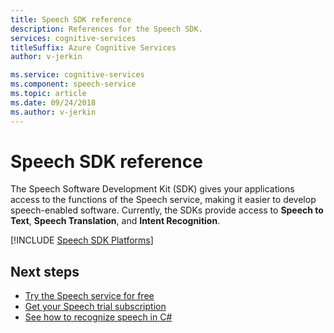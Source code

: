 ```yaml
---
title: Speech SDK reference
description: References for the Speech SDK.
services: cognitive-services
titleSuffix: Azure Cognitive Services
author: v-jerkin

ms.service: cognitive-services
ms.component: speech-service
ms.topic: article
ms.date: 09/24/2018
ms.author: v-jerkin
---
```


# Speech SDK reference

The Speech Software Development Kit (SDK) gives your applications access to the functions of the Speech service, making it easier to develop speech-enabled software. Currently, the SDKs provide access to **Speech to Text**, **Speech Translation**, and **Intent Recognition**.

[!INCLUDE [Speech SDK Platforms](../../../includes/cognitive-services-speech-service-speech-sdk-platforms.md)]

## Next steps

* [Try the Speech service for free](get-started.md)
* [Get your Speech trial subscription](https://azure.microsoft.com/try/cognitive-services/)
* [See how to recognize speech in C#](quickstart-csharp-dotnet-windows.md)
